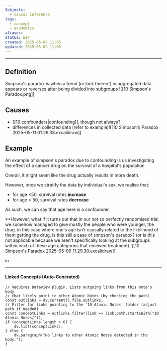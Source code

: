 ```yaml
---
Subjects:
  - causal inference
tags:
  - concept
  - academics
aliases: 
status: WIP
created: 2025-05-09 11:05
updated: 2025-05-09 11:05
---
```

---
## Definition
Simpson's paradox is when a trend (or lack thereof) in aggregated data appears or reverses after being divided into subgroups
![[10 Simpson's Paradox.png]]
## Causes
- [[10 confounders|confounding]], though not always?
- differences in collected data (refer to example)![[10 Simpson's Paradox 2025-05-11 01.26.38.excalidraw]]
## Example
An example of simpson's paradox due to confounding is us investigating the effect of a cancer drug on the survival of a hospital's population

Overall, it might seem like the drug actually results in more death. 

However, once we stratify the data by individual's sex, we realise that:
- for age <50, survival rates **increase**
- for age > 50, survival rates **decrease**

As such, we can say that age here is a confounder.

**However, what if it turns out that in our not so perfectly randomised trial, we somehow managed to give mostly the people who were younger, the drug. in this case where one's age isn't causally related to the likelihood of them getting the drug, is this still a case of simpson's paradox? (or is this not applicable because we aren't specifically looking at the subgroups within each of these age categories that received treatment)
![[10 Simpson's Paradox 2025-05-09 11.29.30.excalidraw]]

in 

---
#### Linked Concepts (Auto-Generated)
```dataviewjs
// Requires Dataview plugin. Lists outgoing links from this note's body
// that likely point to other Atomic Notes (by checking the path).
const outlinks = dv.current().file.outlinks;
// Filter for links pointing to the '10 Atomic Notes' folder (adjust path if needed)
const conceptLinks = outlinks.filter(link => link.path.startsWith("10 Atomic Notes/"));
if (conceptLinks.length > 0) {
    dv.list(conceptLinks);
} else {
    dv.paragraph("No links to other Atomic Notes detected in the body.");
}
```



